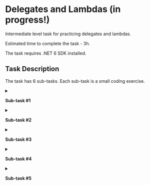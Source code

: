# Delegates and Lambdas (in progress!)

Intermediate level task for practicing delegates and lambdas. 

Estimated time to complete the task - 3h.  

The task requires .NET 6 SDK installed.   

## Task Description

The task has 6 sub-tasks. Each sub-task is a small coding exercise.

<details>
<summary>

**Sub-task #1**

</summary>
      
- Open the [FunctionExtensions.cs]() file, and navigate to the [GenerateProgression]() method.

- Implement a generator of the `n`-first members of a sequence of the elements of the type `T` according to the following recurrence formula:   

   $`x_{n+1}=f(x_n), n = 1, 2, ...`$
  
- [Arithmetic](https://www.wikiwand.com/en/Arithmetic_progression) and [geometric](https://www.wikiwand.com/en/Geometric_progression) progressions are used as test sequences in the test project.

</details>

<details>
<summary>

**Sub-task #2**

</summary>

Open the [FunctionExtensions.cs]() file, and navigate to the [GenerateProgression]() method.

Implement a generic generator  of a sequence of the elements of the type `T` according to the following recurrence formula:

   $`x_{n+1}=f(x_n), n = 1, 2, ...`$

The number of elements that were generated is defined by the condition dynamically.

[Arithmetic](https://www.wikiwand.com/en/Arithmetic_progression) and [geometric](https://www.wikiwand.com/en/Geometric_progression) progressions are used as test sequences in the test project.

</details>

<details>
<summary>

**Sub-task #3**

</summary>

Open the [FunctionExtensions.cs]() file, and navigate to the [GenerateProgression]() method.

Implement a generic generator of the `n`-element of the sequence of the `T` type elements according to the following recurrence formula:

   $`x_{n+1}=f(x_n), n = 1, 2, ...`$

[Arithmetic](https://www.wikiwand.com/en/Arithmetic_progression) and [geometric](https://www.wikiwand.com/en/Geometric_progression) progressions are used as test sequences in the test project.

</details>

<details>
<summary>

**Sub-task #4**

</summary>

</details>

<details>
<summary>

**Sub-task #5**

</summary>
Open the [FunctionExtensions.cs]() file, and navigate to the [GenerateProgression]() method.

   $`x_1 = a, x_2 = b, x_{n+1}=f(x_n, x_{n - 1}), n = 2, 3, ...`$
  
Check the generator work by using the following sequences:

   $`x_1 = 1, x_2 = 1, x_{n + 1} = x_n +  x_{n - 1}, n = 2, 3, ... T`$ - integer type;     
   $`x_1 = 1, x_2 = 2, x_{n + 1} = 6 x_n - 8 x_{n - 1}, n = 2, 3, ... T`$ - integer type;    
   $`x_1 = 1, x_2 = 2, x_{n + 1} = x_n +  x_{n - 1} / x_{n}, n = 2, 3, ... T`$ - real type.
</details>
